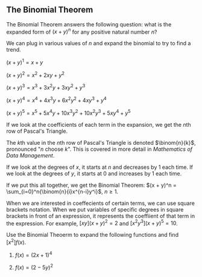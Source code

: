 The Binomial Theorem
-------

The Binomial Theorem answers the following question: what is the expanded form of $(x + y)^n$ for any positive natural number $n$?

We can plug in various values of $n$ and expand the binomial to try to find a trend.

$(x + y)^1 = x + y$

$(x + y)^2 = x^2 + 2xy + y^2$

$(x + y)^3 = x^3 + 3x^2y + 3xy^2 + y^3$

$(x + y)^4 = x^4 + 4x^3y + 6x^2y^2 + 4xy^3 + y^4$

$(x + y)^5 = x^5 + 5x^4y + 10x^3y^2 + 10x^2y^3 + 5xy^4 + y^5$

If we look at the coefficients of each term in the expansion, we get the $n$th row of Pascal's Triangle.

The $k$th value in the $n$th row of Pascal's Triangle is denoted $\binom{n}{k}$, pronounced "$n$ choose $k$". This is covered in more detail in *Mathematics of Data Management*.

If we look at the degrees of $x$, it starts at $n$ and decreases by 1 each time.
If we look at the degrees of $y$, it starts at 0 and increases by 1 each time.

If we put this all together, we get the Binomial Theorem: $(x + y)^n = \sum_{i=0}^n{\binom{n}{i}x^{n-i}y^i}$, $n \ge 1$.


When we are interested in coeffecients of certain terms, we can use square brackets notation. When we put variables of specific degrees in square brackets in front of an expression, it represents the coeffiient of that term in the expression. For example, $[xy](x + y)^2 = 2$ and $[x^2y^3](x + y)^5 = 10$. 


Use the Binomial Theoerm to expand the following functions and find $[x^2]f(x)$.

1. $f(x) = (2x + 1)^4$

2. $f(x) = (2 - 5y)^2$


